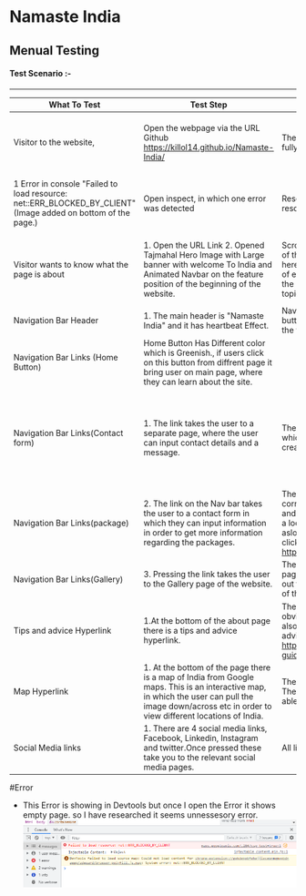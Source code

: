 # Namaste India 
## Menual Testing


#### Test Scenario :-
--------------------------------
 |What To Test |Test Step |Result |Expectations |Bug |
 |-------------|----------|-------|-------------|----|
 | Visitor to the website,| Open the webpage via the URL Github https://killol14.github.io/Namaste-India/ | The webpage opens normally, in under  5 seconds of fully loaded content.      |  Github link worked and website loads as expected quickly.| No Bug detected.
 1 Error in console "Failed to load resource: net::ERR_BLOCKED_BY_CLIENT" (Image added on bottom of the page.)| Open inspect, in which one error was detected |Research error, clicked the link but blank screen, so no resolvable error| No bug dectected, but error detected on the devtools console
 | Visitor wants to know what the page is about| 1. Open the URL Link 2. Opened Tajmahal Hero Image with Large banner with welcome To India and  Animated Navbar on the feature position of the beginning of the website.| Scrolling down there are More pictures and a description of the Website and an overview of all the features here.Further down, there are more detailed descriptions of each of the features of the site. With hyperlinks to take the user to the correct page with more detail on that topic.All hyperlinks tested and are working.| A Detailed visionary website that is clear to the user what the topic is about| No Bug Detected|
| Navigation Bar Header| 1. The main header is "Namaste India" and it has heartbeat Effect.| Navbar has  Home, About, Gallery, Package and Contact buttons, each button has hover effect and take user on the valid page.|its also responsive| No Bug Detected|
|Navigation Bar Links (Home Button)| Home Button Has Different color which is Greenish., if users click on this button from diffrent page it bring user on main page, where they can learn about the site.| |  | No Bug Detected|
| Navigation Bar Links(Contact form)|1. The link takes the user to a separate page, where the user can input contact details and a message.| There is a details tab which has a drop-down arrow, in which the user can find the contact details of the content creator.| As expected, to work without any bugs, content was tested an email was recieved from this contact form| No Bug Detected|
|Navigation Bar Links(package)| 2. The link on the Nav bar takes the user to a contact form in which they can input information in order to get more information regarding the packages.| The link is working correctly and take the user to the correct page.The submit button also has been tested, and work correctly in that it shows the rough price once a location is selected from the drop down menu. I have aslo tested the more destinations button, which once clicked takes you to a 3rd party website https://www.exoticca.com/uk | As expected, to work without any bugs| No Bug Detected|
| Navigation Bar Links(Gallery)| 3. Pressing the link takes the user to the Gallery page of the website.| The link works and takes the user to images of India page. there is a hover over all the photos, which zooms out the image. The photos also gives the user a snapshot of the beauty of India.| As expected, to work without any bugs| No Bug Detected|
| Tips and advice Hyperlink| 1.At the bottom of the about page there is a tips and advice hyperlink. |The hyperlink is detailed in a separate colour, which is obvious to the user to be able to click on this. The link also takes the user to another website detailing travel advice to India. https://www.responsibletravel.com/holidays/india/travel-guide/india-travel-advice| As expected, to work without any bugs| No Bug Detected|
| Map Hyperlink| 1. At the bottom of the page there is a map of India from Google maps. This is an interactive map, in which the user can pull the image down/across etc in order to view different locations of India.| The Hyperlink works and takes the user to google maps. The interactive feature in the website also works and is able to move within the website itself.| As expected, to work without any bugs| No Bug Detected|
| Social Media links| 1. There are 4 social media links, Facebook, Linkedin, Instagram and twitter.Once pressed these take you to the relevant social media pages.| All links work and take to the relevant social media page| As expected, to work without any bugs| No Bug Detected|


#Error
* This Error is showing in Devtools but once I open the Error it shows empty page. so I have researched it seems unnessesory error.
![Website Homepage Error](assets/images/images/README.img/Wrong%20Error.PNG)
